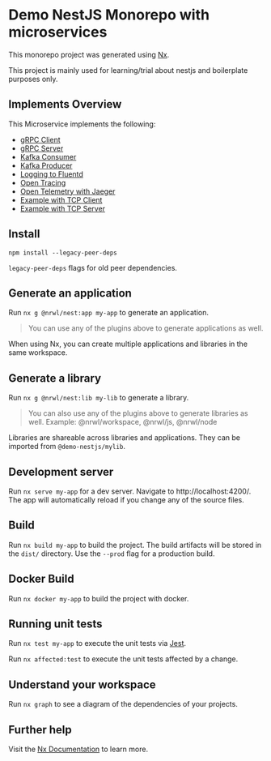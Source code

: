 # Demo NestJS Monorepo with microservices

This monorepo project was generated using [Nx](https://nx.dev).

This project is mainly used for learning/trial about nestjs and boilerplate purposes only.

## Implements Overview

This Microservice implements the following:

- [gRPC Client](./apps/grpc-client)
- [gRPC Server](./apps/grpc-server)
- [Kafka Consumer](./apps/kafka-consumer)
- [Kafka Producer](./apps/kafka-producer)
- [Logging to Fluentd](./apps/logging-fluentd)
- [Open Tracing](./apps/open-tracing)
- [Open Telemetry with Jaeger](./apps/open-telemetry)
- [Example with TCP Client](./apps/microservice-tcp-client)
- [Example with TCP Server](./apps/microservice-tcp-server)

## Install

```shell
npm install --legacy-peer-deps
```

`legacy-peer-deps` flags for old peer dependencies.

## Generate an application

Run `nx g @nrwl/nest:app my-app` to generate an application.

> You can use any of the plugins above to generate applications as well.

When using Nx, you can create multiple applications and libraries in the same workspace.

## Generate a library

Run `nx g @nrwl/nest:lib my-lib` to generate a library.

> You can also use any of the plugins above to generate libraries as well.
> Example: @nrwl/workspace, @nrwl/js, @nrwl/node

Libraries are shareable across libraries and applications. They can be imported from `@demo-nestjs/mylib`.

## Development server

Run `nx serve my-app` for a dev server. Navigate to http://localhost:4200/. The app will automatically reload if you change any of the source files.

## Build

Run `nx build my-app` to build the project. The build artifacts will be stored in the `dist/` directory. Use the `--prod` flag for a production build.

## Docker Build

Run `nx docker my-app` to build the project with docker.

## Running unit tests

Run `nx test my-app` to execute the unit tests via [Jest](https://jestjs.io).

Run `nx affected:test` to execute the unit tests affected by a change.

## Understand your workspace

Run `nx graph` to see a diagram of the dependencies of your projects.

## Further help

Visit the [Nx Documentation](https://nx.dev) to learn more.

